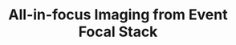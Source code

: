---
layout: default
title: 'All-in-focus Imaging from Event Focal Stack'
authors: Hanyue Lou<sup>#</sup>, <strong>Minggui Teng<strong><sup>#</sup>, Yixin Yang, Boxin Shi<sup>*</sup>
publication: In <i>Computer Vision and Pattern Recognition</i>, 2023.
year: 2023.6
select: '1'
pdf: ''
code: ''
official_link: ''
---